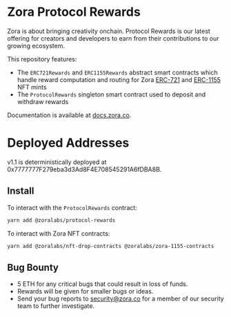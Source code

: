 # Zora Protocol Rewards

Zora is about bringing creativity onchain. Protocol Rewards is our latest offering for creators and developers to earn from their contributions to our growing ecosystem. 

This repository features:
- The `ERC721Rewards` and `ERC1155Rewards` abstract smart contracts which handle reward computation and routing for Zora [ERC-721](https://github.com/ourzora/zora-drops-contracts) and [ERC-1155](https://github.com/ourzora/zora-1155-contracts) NFT mints
- The `ProtocolRewards` singleton smart contract used to deposit and withdraw rewards

Documentation is available at [docs.zora.co](https://docs.zora.co).

# Deployed Addresses

v1.1 is deterministically deployed at 0x7777777F279eba3d3Ad8F4E708545291A6fDBA8B.

## Install

To interact with the `ProtocolRewards` contract:
```sh
yarn add @zoralabs/protocol-rewards
```

To interact with Zora NFT contracts:
```sh
yarn add @zoralabs/nft-drop-contracts @zoralabs/zora-1155-contracts
```

## Bug Bounty
- 5 ETH for any critical bugs that could result in loss of funds.
- Rewards will be given for smaller bugs or ideas.
- Send your bug reports to security@zora.co for a member of our security team to further investigate.
